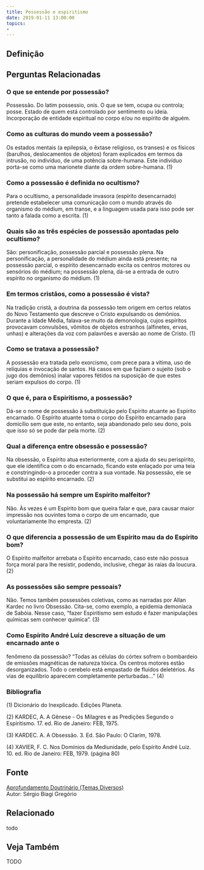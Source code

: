 ```yaml
---
title: Possessão e espiritismo
date: 2019-01-11 13:00:00
topics: 
- 
---
```


## Definição


## Perguntas Relacionadas

### O que se entende por possessão?
Possessão. Do latim possessio, onis. O que se tem, ocupa ou
controla; posse. Estado de quem está controlado por sentimento ou ideia.
Incorporação de entidade espiritual no corpo e/ou no espírito de alguém.

### Como as culturas do mundo veem a possessão?
Os estados mentais (a epilepsia, o êxtase religioso, os transes) e os
físicos (barulhos, deslocamentos de objetos) foram explicados em termos
da intrusão, no indivíduo, de uma potência sobre-humana. Este indivíduo
porta-se como uma marionete diante da ordem sobre-humana. (1)

### Como a possessão é definida no ocultismo?
Para o ocultismo, a personalidade invasora (espírito desencarnado)
pretende estabelecer uma comunicação com o mundo através do organismo do
médium, em transe, e a linguagem usada para isso pode ser tanto a falada
como a escrita. (1)

### Quais são as três espécies de possessão apontadas pelo ocultismo?
São: personificação, possessão parcial e possessão plena. Na
personificação, a personalidade do médium ainda está presente; na
possessão parcial, o espírito desencarnado excita os centros motores
ou sensórios do médium; na possessão plena, dá-se a entrada de outro
espírito no organismo do médium. (1)

### Em termos cristãos, como a possessão é vista?
Na tradição cristã, a doutrina da possessão tem origem em certos relatos
do Novo Testamento que descreve o Cristo expulsando os demônios. Durante
a Idade Média, falava-se muito da demonologia, cujos espíritos
provocavam convulsões, vômitos de objetos estranhos (alfinetes, ervas,
unhas) e alterações da voz com palavrões e aversão ao nome de Cristo.
(1)

### Como se tratava a possessão?
A possessão era tratada pelo exorcismo, com prece para a vítima, uso de
relíquias e invocação de santos. Há casos em que faziam o sujeito (sob o
jugo dos demônios) inalar vapores fétidos na suposição de que estes
seriam expulsos do corpo. (1)

### O que é, para o Espiritismo, a possessão?
Dá-se o nome de possessão à substituição pelo Espírito atuante ao
Espírito encarnado. O Espírito atuante toma o corpo do Espírito
encarnado para domicílio sem que este, no entanto, seja abandonado pelo
seu dono, pois que isso só se pode dar pela morte. (2)

### Qual a diferença entre obsessão e possessão?
Na obsessão, o Espírito atua exteriormente, com a ajuda do seu
perispírito, que ele identifica com o do encarnado, ficando este
enlaçado por uma teia e constringindo-o a proceder contra a sua vontade.
Na possessão, ele se substitui ao espírito encarnado. (2)

### Na possessão há sempre um Espírito malfeitor?
Não. Às vezes é um Espírito bom que queira falar e que, para causar
maior impressão nos ouvintes toma o corpo de um encarnado, que
voluntariamente lho empresta. (2)

### O que diferencia a possessão de um Espírito mau da do Espírito bom?
O Espírito malfeitor arrebata o Espírito encarnado, caso este não possua
força moral para lhe resistir, podendo, inclusive, chegar às raias da
loucura. (2)

### As possessões são sempre pessoais?
Não. Temos também possessões coletivas, como as narradas por Allan
Kardec no livro Obsessão. Cita-se, como exemplo, a epidemia demoníaca
de Sabóia. Nesse caso, “fazer Espiritismo sem estudo é fazer
manipulações químicas sem conhecer química”. (3)

### Como Espírito André Luiz descreve a situação de um encarnado ante o
fenômeno da possessão?
“Todas as células do córtex sofrem o bombardeio de emissões magnéticas
de natureza tóxica. Os centros motores estão desorganizados. Todo o
cerebelo está empastado de fluidos deletérios. As vias de equilíbrio
aparecem completamente perturbadas...” (4)



### Bibliografia
(1) Dicionário do Inexplicado. Edições Planeta.

(2) KARDEC, A. A Gênese - Os Milagres e as Predições Segundo o
Espiritismo. 17. ed. Rio de Janeiro: FEB, 1975.

(3) KARDEC. A. A Obsessão. 3. Ed. São Paulo: O Clarim, 1978.

(4) XAVIER, F. C. Nos Domínios da Mediunidade, pelo Espírito André
Luiz. 10. ed. Rio de Janeiro: FEB, 1979. (página 80)

## Fonte
[Aprofundamento Doutrinário (Temas Diversos)](https://sites.google.com/view/aprofundamentodoutrinario/possessão-e-espiritismo)  
Autor: Sérgio Biagi Gregório



## Relacionado
todo

## Veja Também
TODO


